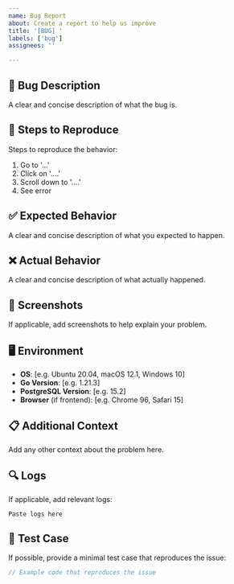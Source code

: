 ```yaml
---
name: Bug Report
about: Create a report to help us improve
title: '[BUG] '
labels: ['bug']
assignees: ''

---
```


## 🐛 Bug Description
A clear and concise description of what the bug is.

## 🔄 Steps to Reproduce
Steps to reproduce the behavior:
1. Go to '...'
2. Click on '....'
3. Scroll down to '....'
4. See error

## ✅ Expected Behavior
A clear and concise description of what you expected to happen.

## ❌ Actual Behavior
A clear and concise description of what actually happened.

## 📸 Screenshots
If applicable, add screenshots to help explain your problem.

## 🖥️ Environment
- **OS**: [e.g. Ubuntu 20.04, macOS 12.1, Windows 10]
- **Go Version**: [e.g. 1.21.3]
- **PostgreSQL Version**: [e.g. 15.2]
- **Browser** (if frontend): [e.g. Chrome 96, Safari 15]

## 📋 Additional Context
Add any other context about the problem here.

## 🔍 Logs
If applicable, add relevant logs:
```
Paste logs here
```

## 🧪 Test Case
If possible, provide a minimal test case that reproduces the issue:
```go
// Example code that reproduces the issue
```